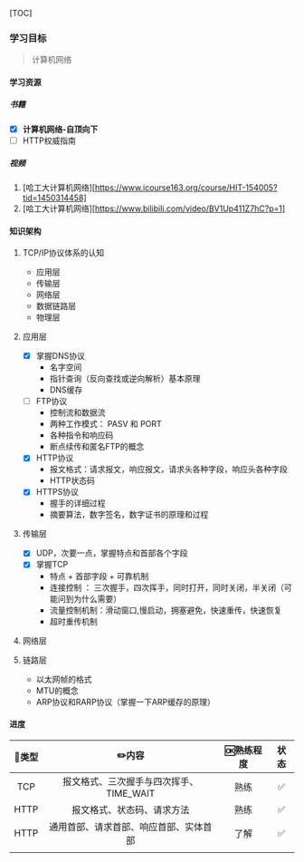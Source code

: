 [TOC]

### 学习目标

> 计算机网络

#### 学习资源

##### 书籍

- [x] **计算机网络-自顶向下**
- [ ] HTTP权威指南

##### 视频

1. [哈工大计算机网络][https://www.icourse163.org/course/HIT-154005?tid=1450314458]
2. [哈工大计算机网络][https://www.bilibili.com/video/BV1Up411Z7hC?p=1]

#### 知识架构

1. TCP/IP协议体系的认知
    * 应用层
    * 传输层
    * 网络层
    * 数据链路层
    * 物理层
2. 应用层
    - [x] 掌握DNS协议
        * 名字空间
        * 指针查询（反向查找或逆向解析）基本原理
        * DNS缓存
    - [ ]  FTP协议
        * 控制流和数据流
        * 两种工作模式： PASV 和 PORT
        * 各种指令和响应码
        * 断点续传和匿名FTP的概念
    - [x]  HTTP协议
        * 报文格式：请求报文，响应报文，请求头各种字段，响应头各种字段
        * HTTP状态码
    - [x] HTTPS协议
        * 握手的详细过程
        * 摘要算法，数字签名，数字证书的原理和过程

3. 传输层
    - [x] UDP，次要一点，掌握特点和首部各个字段
    - [x]  掌握TCP
        * 特点 + 首部字段 + 可靠机制
        * 连接控制 ： 三次握手，四次挥手，同时打开，同时关闭，半关闭（可能问到为什么需要）
        * 流量控制机制：滑动窗口,慢启动，拥塞避免，快速重传，快速恢复
        * 超时重传机制
4. 网络层

5. 链路层
    * 以太网帧的格式
    * MTU的概念
    * ARP协议和RARP协议（掌握一下ARP缓存的原理）
      

#### 进度

| 🍭类型 |                  ✏️内容                  | 🆗熟练程度 | 状态 |
| :---: | :-------------------------------------: | :-------: | :--: |
|  TCP  | 报文格式、三次握手与四次挥手、TIME_WAIT |   熟练    |  ✅   |
| HTTP  |       报文格式、状态码、请求方法        |   熟练    |  ✅   |
| HTTP  | 通用首部、请求首部、响应首部、实体首部  |   了解    |  ✅   |
|       |                                         |           |      |

